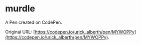 # murdle

A Pen created on CodePen.

Original URL: [https://codepen.io/urick_alberth/pen/MYWOPPy](https://codepen.io/urick_alberth/pen/MYWOPPy).

